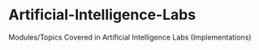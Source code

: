 # Artificial-Intelligence-Labs
Modules/Topics Covered in Artificial Intelligence Labs (Implementations)
